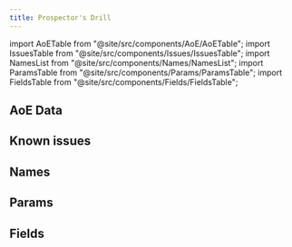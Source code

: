 ```yaml
---
title: Prospector's Drill
---
```


import AoETable from "@site/src/components/AoE/AoETable";
import IssuesTable from "@site/src/components/Issues/IssuesTable";
import NamesList from "@site/src/components/Names/NamesList";
import ParamsTable from "@site/src/components/Params/ParamsTable";
import FieldsTable from "@site/src/components/Fields/FieldsTable";

## AoE Data

<AoETable item_key="prospectorsdrill" data_src="weapon" />

## Known issues

<IssuesTable item_key="prospectorsdrill" data_src="weapon" />

## Names

<NamesList item_key="prospectorsdrill" data_src="weapon" />

## Params

<ParamsTable item_key="prospectorsdrill" data_src="weapon" />

## Fields

<FieldsTable item_key="prospectorsdrill" data_src="weapon" />
